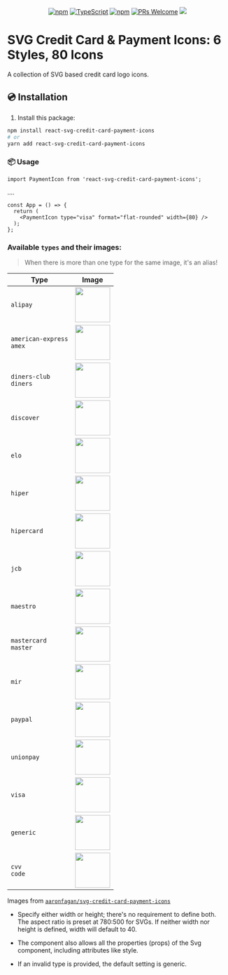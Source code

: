 <div align="center">

[![npm](https://img.shields.io/npm/v/react-svg-credit-card-payment-icons)](https://www.npmjs.com/package/react-svg-credit-card-payment-icons)
[![TypeScript](https://badgen.net/npm/types/env-var)](http://www.typescriptlang.org/)
[![​npm​](https://img.shields.io/npm/dm/react-svg-credit-card-payment-icons)](https://www.npmjs.com/package/react-svg-credit-card-payment-icons)
[![PRs Welcome](https://img.shields.io/badge/PRs-welcome-brightgreen.svg?style=flat-square)](http://makeapullrequest.com)
[![](https://img.shields.io/badge/-Contribute%20with%20a%20%E2%98%85!-%23ffd700)](https://github.com/marcovoliveira/react-svg-credit-card-payment-icons)

</div>


# SVG Credit Card & Payment Icons: 6 Styles, 80 Icons
A collection of SVG based credit card logo icons.


## 💿 Installation


1) Install this package:
```bash
npm install react-svg-credit-card-payment-icons
# or
yarn add react-svg-credit-card-payment-icons
```

### 📦 Usage

```tsx
import PaymentIcon from 'react-svg-credit-card-payment-icons';
```
....
```tsx
const App = () => {
  return (
    <PaymentIcon type="visa" format="flat-rounded" width={80} />
  );
};
```

### Available `types` and their images:

> When there is more than one type for the same image, it's an alias!

|Type    |Image
|---    |---
|`alipay`    |<img src="https://github.com/marcovoliveira/react-svg-credit-card-payment-icons/raw/main/flat-rounded/alipay.svg" width=80/>
|`american-express`<br>`amex` |<img src="https://github.com/marcovoliveira/react-svg-credit-card-payment-icons/raw/main/flat-rounded/amex.svg" width=80/>
|`diners-club`<br>`diners`    |<img src="https://github.com/marcovoliveira/react-svg-credit-card-payment-icons/raw/main/flat-rounded/diners.svg" width=80/>
|`discover`   |<img src="https://github.com/marcovoliveira/react-svg-credit-card-payment-icons/raw/main/flat-rounded/discover.svg" width=80/>
|`elo`    |<img src="https://github.com/marcovoliveira/react-svg-credit-card-payment-icons/raw/main/flat-rounded/elo.svg" width=80/>
|`hiper`    |<img src="https://github.com/marcovoliveira/react-svg-credit-card-payment-icons/raw/main/flat-rounded/hiper.svg" width=80/>
|`hipercard`   |<img src="https://github.com/marcovoliveira/react-svg-credit-card-payment-icons/raw/main/flat-rounded/hipercard.svg" width=80/>
|`jcb`    |<img src="https://github.com/marcovoliveira/react-svg-credit-card-payment-icons/raw/main/flat-rounded/jcb.svg" width=80/>
|`maestro`   |<img src="https://github.com/marcovoliveira/react-svg-credit-card-payment-icons/raw/main/flat-rounded/maestro.svg" width=80/>
|`mastercard`<br>`master`   |<img src="https://github.com/marcovoliveira/react-svg-credit-card-payment-icons/raw/main/flat-rounded/mastercard.svg" width=80/>
|`mir`    |<img src="https://github.com/marcovoliveira/react-svg-credit-card-payment-icons/raw/main/flat-rounded/mir.svg" width=80/>
|`paypal`    |<img src="https://github.com/marcovoliveira/react-svg-credit-card-payment-icons/raw/main/flat-rounded/paypal.svg" width=80/>
|`unionpay`   |<img src="https://github.com/marcovoliveira/react-svg-credit-card-payment-icons/raw/main/flat-rounded/unionpay.svg" width=80/>
|`visa`    |<img src="https://github.com/marcovoliveira/react-svg-credit-card-payment-icons/raw/main/flat-rounded/visa.svg" width=80/>
|`generic`  |<img src="https://github.com/marcovoliveira/react-svg-credit-card-payment-icons/raw/main/flat-rounded/generic.svg" width=80/>
|`cvv`<br>`code`  |<img src="https://github.com/marcovoliveira/react-svg-credit-card-payment-icons/raw/main/flat-rounded/code.svg" width=80/>

Images from [`aaronfagan/svg-credit-card-payment-icons`](https://github.com/aaronfagan/svg-credit-card-payment-icons)

* Specify either width or height; there's no requirement to define both. The aspect ratio is preset at 780:500 for SVGs. If neither width nor height is defined, width will default to 40.

* The component also allows all the properties (props) of the Svg component, including attributes like style.

* If an invalid type is provided, the default setting is generic.